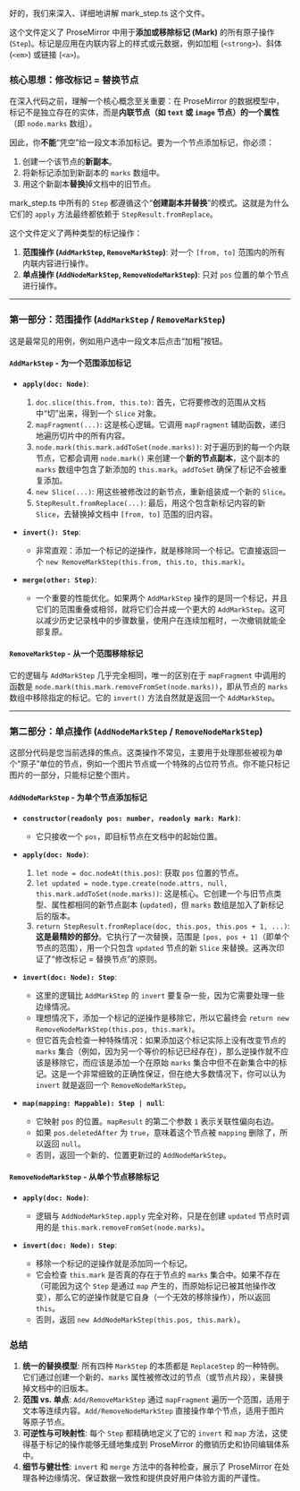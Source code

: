 好的，我们来深入、详细地讲解 mark_step.ts 这个文件。

这个文件定义了 ProseMirror 中用于**添加或移除标记 (Mark)** 的所有原子操作 (`Step`)。标记是应用在内联内容上的样式或元数据，例如加粗 (`<strong>`)、斜体 (`<em>`) 或链接 (`<a>`)。

### 核心思想：修改标记 = 替换节点

在深入代码之前，理解一个核心概念至关重要：在 ProseMirror 的数据模型中，标记不是独立存在的实体，而是**内联节点（如 `text` 或 `image` 节点）的一个属性**（即 `node.marks` 数组）。

因此，你**不能**“凭空”给一段文本添加标记。要为一个节点添加标记，你必须：

1.  创建一个该节点的**新副本**。
2.  将新标记添加到新副本的 `marks` 数组中。
3.  用这个新副本**替换**掉文档中的旧节点。

mark_step.ts 中所有的 `Step` 都遵循这个“**创建副本并替换**”的模式。这就是为什么它们的 `apply` 方法最终都依赖于 `StepResult.fromReplace`。

这个文件定义了两种类型的标记操作：

1.  **范围操作 (`AddMarkStep`, `RemoveMarkStep`)**: 对一个 `[from, to]` 范围内的所有内联内容进行操作。
2.  **单点操作 (`AddNodeMarkStep`, `RemoveNodeMarkStep`)**: 只对 `pos` 位置的单个节点进行操作。

---

### 第一部分：范围操作 (`AddMarkStep` / `RemoveMarkStep`)

这是最常见的用例，例如用户选中一段文本后点击“加粗”按钮。

#### `AddMarkStep` - 为一个范围添加标记

- **`apply(doc: Node)`**:

  1.  `doc.slice(this.from, this.to)`: 首先，它将要修改的范围从文档中“切”出来，得到一个 `Slice` 对象。
  2.  `mapFragment(...)`: 这是核心逻辑。它调用 `mapFragment` 辅助函数，递归地遍历切片中的所有内容。
  3.  `node.mark(this.mark.addToSet(node.marks))`: 对于遍历到的每一个内联节点，它都会调用 `node.mark()` 来创建一个**新的节点副本**，这个副本的 `marks` 数组中包含了新添加的 `this.mark`。`addToSet` 确保了标记不会被重复添加。
  4.  `new Slice(...)`: 用这些被修改过的新节点，重新组装成一个新的 `Slice`。
  5.  `StepResult.fromReplace(...)`: 最后，用这个包含新标记内容的新 `Slice`，去替换掉文档中 `[from, to]` 范围的旧内容。

- **`invert(): Step`**:

  - 非常直观：添加一个标记的逆操作，就是移除同一个标记。它直接返回一个 `new RemoveMarkStep(this.from, this.to, this.mark)`。

- **`merge(other: Step)`**:
  - 一个重要的性能优化。如果两个 `AddMarkStep` 操作的是同一个标记，并且它们的范围重叠或相邻，就将它们合并成一个更大的 `AddMarkStep`。这可以减少历史记录栈中的步骤数量，使用户在连续加粗时，一次撤销就能全部复原。

#### `RemoveMarkStep` - 从一个范围移除标记

它的逻辑与 `AddMarkStep` 几乎完全相同，唯一的区别在于 `mapFragment` 中调用的函数是 `node.mark(this.mark.removeFromSet(node.marks))`，即从节点的 `marks` 数组中移除指定的标记。它的 `invert()` 方法自然就是返回一个 `AddMarkStep`。

---

### 第二部分：单点操作 (`AddNodeMarkStep` / `RemoveNodeMarkStep`)

这部分代码是您当前选择的焦点。这类操作不常见，主要用于处理那些被视为单个“原子”单位的节点，例如一个图片节点或一个特殊的占位符节点。你不能只标记图片的一部分，只能标记整个图片。

#### `AddNodeMarkStep` - 为单个节点添加标记

- **`constructor(readonly pos: number, readonly mark: Mark)`**:

  - 它只接收一个 `pos`，即目标节点在文档中的起始位置。

- **`apply(doc: Node)`**:

  1.  `let node = doc.nodeAt(this.pos)`: 获取 `pos` 位置的节点。
  2.  `let updated = node.type.create(node.attrs, null, this.mark.addToSet(node.marks))`: 这是核心。它创建一个与旧节点类型、属性都相同的新节点副本 (`updated`)，但 `marks` 数组是加入了新标记后的版本。
  3.  `return StepResult.fromReplace(doc, this.pos, this.pos + 1, ...)`: **这是最精妙的部分**。它执行了一次替换，范围是 `[pos, pos + 1]`（即单个节点的范围），用一个只包含 `updated` 节点的新 `Slice` 来替换。这再次印证了“修改标记 = 替换节点”的原则。

- **`invert(doc: Node): Step`**:

  - 这里的逻辑比 `AddMarkStep` 的 `invert` 要复杂一些，因为它需要处理一些边缘情况。
  - 理想情况下，添加一个标记的逆操作是移除它，所以它最终会 `return new RemoveNodeMarkStep(this.pos, this.mark)`。
  - 但它首先会检查一种特殊情况：如果添加这个标记实际上没有改变节点的 `marks` 集合（例如，因为另一个等价的标记已经存在），那么逆操作就不应该是移除它，而应该是添加一个在原始 `marks` 集合中但不在新集合中的标记。这是一个非常细致的正确性保证，但在绝大多数情况下，你可以认为 `invert` 就是返回一个 `RemoveNodeMarkStep`。

- **`map(mapping: Mappable): Step | null`**:
  - 它映射 `pos` 的位置。`mapResult` 的第二个参数 `1` 表示关联性偏向右边。
  - 如果 `pos.deletedAfter` 为 `true`，意味着这个节点被 `mapping` 删除了，所以返回 `null`。
  - 否则，返回一个新的、位置更新过的 `AddNodeMarkStep`。

#### `RemoveNodeMarkStep` - 从单个节点移除标记

- **`apply(doc: Node)`**:

  - 逻辑与 `AddNodeMarkStep.apply` 完全对称，只是在创建 `updated` 节点时调用的是 `this.mark.removeFromSet(node.marks)`。

- **`invert(doc: Node): Step`**:
  - 移除一个标记的逆操作就是添加同一个标记。
  - 它会检查 `this.mark` 是否真的存在于节点的 `marks` 集合中。如果不存在（可能因为这个 `Step` 是通过 `map` 产生的，而原始标记已被其他操作改变），那么它的逆操作就是它自身（一个无效的移除操作），所以返回 `this`。
  - 否则，返回 `new AddNodeMarkStep(this.pos, this.mark)`。

### 总结

1.  **统一的替换模型**: 所有四种 `MarkStep` 的本质都是 `ReplaceStep` 的一种特例。它们通过创建一个新的、`marks` 属性被修改过的节点（或节点片段），来替换掉文档中的旧版本。
2.  **范围 vs. 单点**: `Add/RemoveMarkStep` 通过 `mapFragment` 遍历一个范围，适用于文本等连续内容。`Add/RemoveNodeMarkStep` 直接操作单个节点，适用于图片等原子节点。
3.  **可逆性与可映射性**: 每个 `Step` 都精确地定义了它的 `invert` 和 `map` 方法，这使得基于标记的操作能够无缝地集成到 ProseMirror 的撤销历史和协同编辑体系中。
4.  **细节与健壮性**: `invert` 和 `merge` 方法中的各种检查，展示了 ProseMirror 在处理各种边缘情况、保证数据一致性和提供良好用户体验方面的严谨性。
